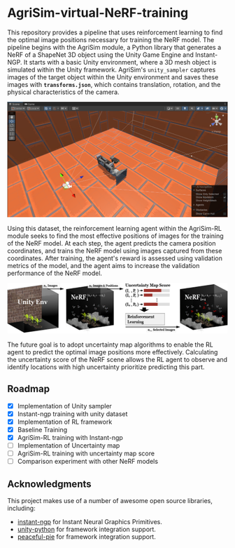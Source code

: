 # AgriSim-virtual-NeRF-training

This repository provides a pipeline that uses reinforcement learning to find the optimal image positions necessary for training the NeRF model. The pipeline begins with the AgriSim module, a Python library that generates a NeRF of a ShapeNet 3D object using the Unity Game Engine and Instant-NGP. It starts with a basic Unity environment, where a 3D mesh object is simulated within the Unity framework. AgriSim's `unity_sampler` captures images of the target object within the Unity environment and saves these images with **`transforms.json`**, which contains translation, rotation, and the physical characteristics of the camera.

![1709622005735](image/README/1709622005735.png)

Using this dataset, the reinforcement learning agent within the AgriSim-RL module seeks to find the most effective positions of images for the training of the NeRF model. At each step, the agent predicts the camera position coordinates, and trains the NeRF model using images captured from these coordinates. After training, the agent's reward is assessed using validation metrics of the model, and the agent aims to increase the validation performance of the NeRF model.

![1709622042324](image/README/figure1.png)

The future goal is to adopt uncertainty map algorithms to enable the RL agent to predict the optimal image positions more effectively. Calculating the uncertainty score of the NeRF scene allows the RL agent to observe and identify locations with high uncertainty prioritize predicting this part.

## Roadmap

* [X] Implementation of Unity sampler
* [X] Instant-ngp training with unity dataset
* [X] Implementation of RL framework
* [X] Baseline Training
* [X] AgriSim-RL training with Instant-ngp
* [ ] Implementation of Uncertainty map
* [ ] AgriSim-RL training with uncertainty map score
* [ ] Comparison experiment with other NeRF models

## Acknowledgments

This project makes use of a number of awesome open source libraries, including:

* [instant-ngp](https://github.com/NVlabs/instant-ngp?tab=readme-ov-file) for Instant Neural Graphics Primitives.
* [unity-python](https://github.com/exodrifter/unity-python) for framework integration support.
* [peaceful-pie](https://github.com/hughperkins/peaceful-pie) for framework integration support.
